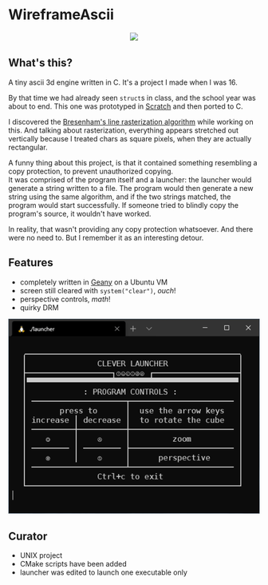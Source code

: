 # WireframeAscii

<p align="center">
  <img src="assets/gameplay.gif">
</p>

## What's this?

A tiny ascii 3d engine written in C. It's a project I made when I was 16.

By that time we had already seen `struct`s in class, and the school year was about to end. This one was prototyped in [Scratch](https://scratch.mit.edu/) and then ported to C.

I discovered the [Bresenham's line rasterization algorithm](https://en.wikipedia.org/wiki/Bresenham%27s_line_algorithm) while working on this. And talking about rasterization, everything appears stretched out vertically because I treated chars as square pixels, when they are actually rectangular.

A funny thing about this project, is that it contained something resembling a copy protection, to prevent unauthorized copying.\
It was comprised of the program itself and a launcher: the launcher would generate a string written to a file. The program would then generate a new string using the same algorithm, and if the two strings matched, the program would start successfully. If someone tried to blindly copy the program's source, it wouldn't have worked.

In reality, that wasn't providing any copy protection whatsoever. And there were no need to.
But I remember it as an interesting detour.

## Features

* completely written in [Geany](https://www.geany.org/) on a Ubuntu VM
* screen still cleared with `system("clear")`, *ouch*!
* perspective controls, *math*!
* quirky DRM

<p align="center">
  <img src="assets/screenshot.png">
</p>

## Curator

* UNIX project
* CMake scripts have been added
* launcher was edited to launch one executable only
